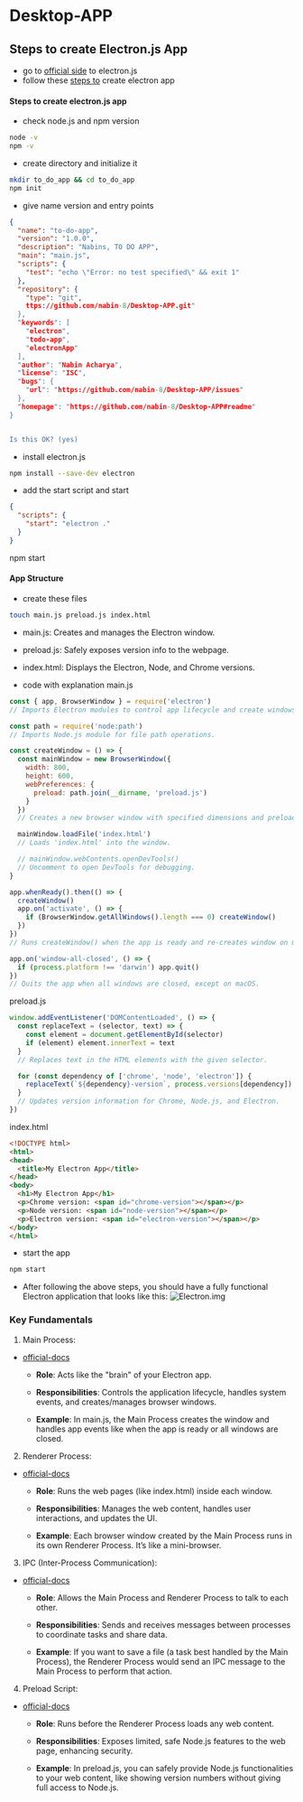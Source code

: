 # Desktop-APP

## Steps to create Electron.js App
- go to [official side](https://www.electronjs.org/) to electron.js
- follow these [steps  to](https://www.electronjs.org/docs/latest/tutorial/quick-start) create electron app

#### Steps to create electron.js app
- check node.js and npm version
```bash
node -v
npm -v
```
- create directory and initialize it
```bash
mkdir to_do_app && cd to_do_app
npm init
```
- give name version and entry points
```json
{
  "name": "to-do-app",
  "version": "1.0.0",
  "description": "Nabins, TO DO APP",
  "main": "main.js",
  "scripts": {
    "test": "echo \"Error: no test specified\" && exit 1"
  },
  "repository": {
    "type": "git",
    ttps://github.com/nabin-8/Desktop-APP.git"
  },
  "keywords": [
    "electron",
    "todo-app",
    "electronApp"
  ],
  "author": "Nabin Acharya",
  "license": "ISC",
  "bugs": {
    "url": "https://github.com/nabin-8/Desktop-APP/issues"
  },
  "homepage": "https://github.com/nabin-8/Desktop-APP#readme"
}


Is this OK? (yes)
```
- install electron.js
```bash
npm install --save-dev electron
```
-  add the start script and start
```json
{
  "scripts": {
    "start": "electron ."
  }
}
```
npm start

#### App Structure
- create these files
```bash
touch main.js preload.js index.html
```
- main.js: Creates and manages the Electron window.
- preload.js: Safely exposes version info to the webpage.
- index.html: Displays the Electron, Node, and Chrome versions.

- code with explanation
main.js
```javascript
const { app, BrowserWindow } = require('electron')
// Imports Electron modules to control app lifecycle and create windows.

const path = require('node:path')
// Imports Node.js module for file path operations.

const createWindow = () => {
  const mainWindow = new BrowserWindow({
    width: 800,
    height: 600,
    webPreferences: {
      preload: path.join(__dirname, 'preload.js')
    }
  })
  // Creates a new browser window with specified dimensions and preload script.

  mainWindow.loadFile('index.html')
  // Loads 'index.html' into the window.

  // mainWindow.webContents.openDevTools()
  // Uncomment to open DevTools for debugging.
}

app.whenReady().then(() => {
  createWindow()
  app.on('activate', () => {
    if (BrowserWindow.getAllWindows().length === 0) createWindow()
  })
})
// Runs createWindow() when the app is ready and re-creates window on macOS when no windows are open.

app.on('window-all-closed', () => {
  if (process.platform !== 'darwin') app.quit()
})
// Quits the app when all windows are closed, except on macOS.
```
preload.js
```javascript
window.addEventListener('DOMContentLoaded', () => {
  const replaceText = (selector, text) => {
    const element = document.getElementById(selector)
    if (element) element.innerText = text
  }
  // Replaces text in the HTML elements with the given selector.

  for (const dependency of ['chrome', 'node', 'electron']) {
    replaceText(`${dependency}-version`, process.versions[dependency])
  }
  // Updates version information for Chrome, Node.js, and Electron.
})
```
index.html
```html
<!DOCTYPE html>
<html>
<head>
  <title>My Electron App</title>
</head>
<body>
  <h1>My Electron App</h1>
  <p>Chrome version: <span id="chrome-version"></span></p>
  <p>Node version: <span id="node-version"></span></p>
  <p>Electron version: <span id="electron-version"></span></p>
</body>
</html>
```
- start the app
```bash
npm start
```

- After following the above steps, you should have a fully functional Electron application that looks like this:
![Electron.img](https://www.electronjs.org/assets/images/simplest-electron-app-849f2d68df0c27475bfb850ed5d171a6.png)

### Key Fundamentals
1. Main Process:
- [official-docs](https://www.electronjs.org/docs/latest/tutorial/process-model) 
    - **Role**: Acts like the "brain" of your Electron app.

    - **Responsibilities**: Controls the application lifecycle, handles system events, and creates/manages browser windows.

    - **Example**: In main.js, the Main Process creates the window and handles app events like when the app is ready or all windows are closed.

2. Renderer Process:
- [official-docs](https://www.electronjs.org/docs/latest/tutorial/process-model#the-renderer-process)
    - **Role**: Runs the web pages (like index.html) inside each window.

    - **Responsibilities**: Manages the web content, handles user interactions, and updates the UI.

    - **Example**: Each browser window created by the Main Process runs in its own Renderer Process. It’s like a mini-browser.

3. IPC (Inter-Process Communication):
- [official-docs](https://www.electronjs.org/docs/latest/tutorial/ipc)
    - **Role**: Allows the Main Process and Renderer Process to talk to each other.

    - **Responsibilities**: Sends and receives messages between processes to coordinate tasks and share data.

    - **Example**: If you want to save a file (a task best handled by the Main Process), the Renderer Process would send an IPC message to the Main Process to perform that action.

4. Preload Script:
- [official-docs](https://www.electronjs.org/docs/latest/tutorial/process-model#preload-scripts)
    - **Role**: Runs before the Renderer Process loads any web content.

    - **Responsibilities**: Exposes limited, safe Node.js features to the web page, enhancing security.

    - **Example**: In preload.js, you can safely provide Node.js functionalities to your web content, like showing version numbers without giving full access to Node.js.
